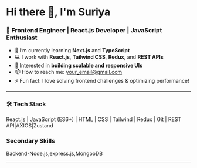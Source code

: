 # Hi there 👋, I'm Suriya  
### 🚀 Frontend Engineer | React.js Developer | JavaScript Enthusiast  

- 🌱 I’m currently learning **Next.js** and **TypeScript**  
- 💻 I work with **React.js**, **Tailwind CSS**, **Redux**, and **REST APIs**  
- 🧠 Interested in **building scalable and responsive UIs**  
- 📫 How to reach me: [your_email@gmail.com](suriyaoffical2797@gmail.com)  
- ⚡ Fun fact: I love solving frontend challenges & optimizing performance!  

---

### 🛠️ Tech Stack  
React.js | JavaScript (ES6+) | HTML | CSS | Tailwind | Redux | Git | REST API|AXIOS|Zustand  

### Secondary Skills 
Backend-Node.js,express.js,MongooDB

---


